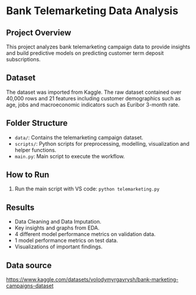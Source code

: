 # Bank Telemarketing Data Analysis

## Project Overview
This project analyzes bank telemarketing campaign data to provide insights and build predictive models 
on predicting customer term deposit subscriptions. 

## Dataset
The dataset was imported from Kaggle. The raw dataset contained over 40,000 rows and 21 features 
including customer demographics such as age, jobs and macroeconomic indicators such as Euribor 3-month rate. 

## Folder Structure
- `data/`: Contains the telemarketing campaign dataset.
- `scripts/`: Python scripts for preprocessing, modelling, visualization and helper functions.
- `main.py`: Main script to execute the workflow.

## How to Run
1. Run the main script with VS code: `python telemarketing.py`

## Results
- Data Cleaning and Data Imputation.
- Key insights and graphs from EDA.
- 4 different model performance metrics on validation data.
- 1 model performance metrics on test data.
- Visualizations of important findings.

## Data source
https://www.kaggle.com/datasets/volodymyrgavrysh/bank-marketing-campaigns-dataset
